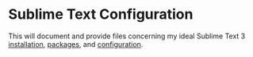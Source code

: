 # Sublime Text Configuration

This will document and provide files concerning my ideal Sublime Text 3 [installation](/customizations), [packages](/packages), and [configuration](/Preferences.sublime-settings).
